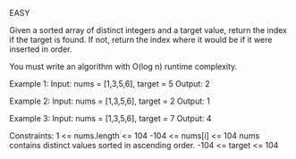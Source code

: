 EASY



Given a sorted array of distinct integers and a target value, return the index if the target is found. If not, return the index where it would be if it were inserted in order.

You must write an algorithm with O(log n) runtime complexity.

 

Example 1:
Input: nums = [1,3,5,6], target = 5
Output: 2


Example 2:
Input: nums = [1,3,5,6], target = 2
Output: 1


Example 3:
Input: nums = [1,3,5,6], target = 7
Output: 4
 

Constraints:
1 <= nums.length <= 104
-104 <= nums[i] <= 104
nums contains distinct values sorted in ascending order.
-104 <= target <= 104